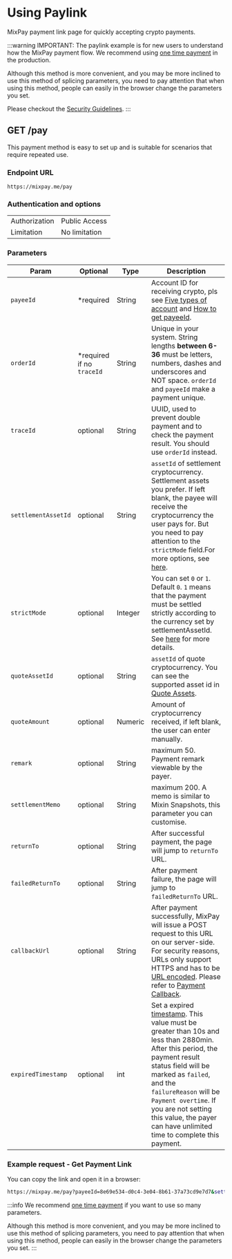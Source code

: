 # Using Paylink

MixPay payment link page for quickly accepting crypto payments.

:::warning
IMPORTANT: The paylink example is for new users to understand how the MixPay payment flow. We recommend using [one time payment](/api/payments/one-time-payment) in the production.

Although this method is more convenient, and you may be more inclined to use this method of splicing parameters, you need to pay attention that when using this method, people can easily in the browser change the parameters you set.

Please checkout the [Security Guidelines](/guides/security-guidelines).
:::


## GET /pay

This payment method is easy to set up and is suitable for scenarios that require repeated use.

### Endpoint URL

```
https://mixpay.me/pay
```

### Authentication and options

|  |  |
| -- | -- |
| Authorization | Public Access |
| Limitation | No limitation |

### Parameters

|  Param | Optional | Type | Description |
| --- | --- | --- | --- |
| `payeeId` | <span class="required">*required</span> | String | Account ID for receiving crypto, pls see [Five types of account](/guides/getting-started#account) and [How to get payeeId](/guides/getting-started#payee-id). |
| `orderId` | <span class="required">*required</span> if no `traceId` | String | Unique in your system. String lengths **between 6-36** must be letters, numbers, dashes and underscores and NOT space. `orderId` and `payeeId` make a payment unique. |
| `traceId` | optional | String |  UUID, used to prevent double payment and to check the payment result. You should use `orderId` instead.  |
| `settlementAssetId` | optional | String | `assetId` of settlement cryptocurrency. Settlement assets you prefer. If left blank, the payee will receive the cryptocurrency the user pays for. But you need to pay attention to the `strictMode` field.For more options, see [here](/api/assets/settlement-assets). |
| `strictMode` | optional | Integer | You can set `0` or `1`. Default `0`. `1` means that the payment must be settled strictly according to the currency set by settlementAssetId. See [here](/api/strict-mode) for more details.|
| `quoteAssetId` | optional | String | `assetId` of quote cryptocurrency. You can see the supported asset id in [Quote Assets](/api/assets/quote-assets).|
| `quoteAmount` | optional | Numeric | Amount of cryptocurrency received, if left blank, the user can enter manually. |
| `remark` | optional | String |  maximum 50. Payment remark viewable by the payer. |
| `settlementMemo` | optional | String | maximum 200. A memo is similar to Mixin Snapshots, this parameter you can customise. |
| `returnTo` | optional | String | After successful payment, the page will jump to `returnTo` URL. |
| `failedReturnTo` | optional | String | After payment failure, the page will jump to `failedReturnTo` URL. |
| `callbackUrl` | optional | String | After payment successfully, MixPay will issue a POST request to this URL on our server-side. For security reasons, URLs only support HTTPS and has to be [URL encoded](https://www.w3schools.com/tags/ref_urlencode.ASP). Please refer to [Payment Callback](/api/payments/payment-callback). |
| `expiredTimestamp` | optional | int | Set a expired [timestamp](https://en.wikipedia.org/wiki/Unix_time). This value must be greater than 10s and less than 2880min. After this period, the payment result status field will be marked as `failed`, and the `failureReason` will be `Payment overtime`. If you are not setting this value, the payer can have unlimited time to complete this payment. |


### Example request - Get Payment Link

You can copy the link and open it in a browser:

```bash
https://mixpay.me/pay?payeeId=8e69e534-d0c4-3e04-8b61-37a73cd9e7d7&settlementAssetId=c6d0c728-2624-429b-8e0d-d9d19b6592fa&quoteAssetId=usd&quoteAmount=10
```

:::info
We recommend [one time payment](/api/payments/one-time-payment) if you want to use so many parameters.

Although this method is more convenient, and you may be more inclined to use this method of splicing parameters, you need to pay attention that when using this method, people can easily in the browser change the parameters you set.
:::